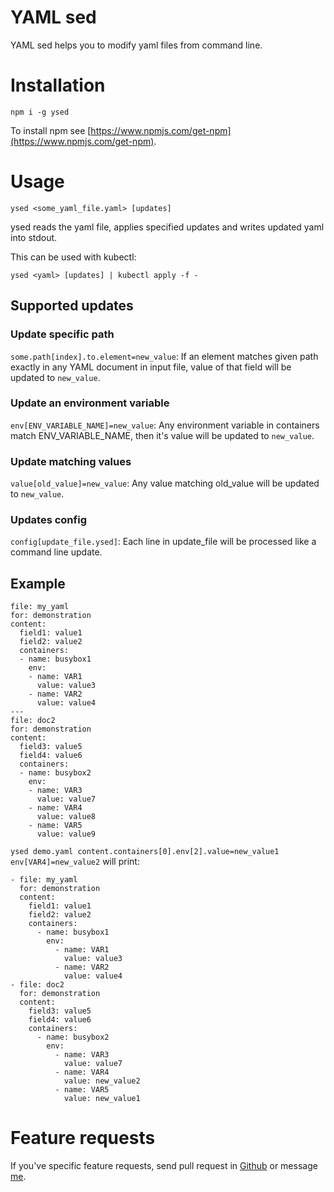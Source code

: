 # YAML sed

YAML sed helps you to modify yaml files from command line.

# Installation

`npm i -g ysed`

To install npm see [https://www.npmjs.com/get-npm](https://www.npmjs.com/get-npm).

# Usage

`ysed <some_yaml_file.yaml> [updates]`

ysed reads the yaml file, applies specified updates and writes updated yaml into stdout.

This can be used with kubectl:

`ysed <yaml> [updates] | kubectl apply -f -`

## Supported updates

### Update specific path
`some.path[index].to.element=new_value`: If an element matches given path exactly in any YAML document in input file, value of that field will be updated to `new_value`.
### Update an environment variable
`env[ENV_VARIABLE_NAME]=new_value`: Any environment variable in containers match ENV_VARIABLE_NAME, then it's value will be updated to `new_value`.
### Update matching values
`value[old_value]=new_value`: Any value matching old_value will be updated to `new_value`.
### Updates config
`config[update_file.ysed]`: Each line in update_file will be processed like a command line update.

## Example

```
file: my_yaml
for: demonstration
content:
  field1: value1
  field2: value2
  containers:
  - name: busybox1
    env:
    - name: VAR1
      value: value3
    - name: VAR2
      value: value4
---
file: doc2
for: demonstration
content:
  field3: value5
  field4: value6
  containers:
  - name: busybox2
    env:
    - name: VAR3
      value: value7
    - name: VAR4
      value: value8
    - name: VAR5
      value: value9
```

`ysed demo.yaml content.containers[0].env[2].value=new_value1 env[VAR4]=new_value2`
will print:
```
- file: my_yaml
  for: demonstration
  content:
    field1: value1
    field2: value2
    containers:
      - name: busybox1
        env:
          - name: VAR1
            value: value3
          - name: VAR2
            value: value4
- file: doc2
  for: demonstration
  content:
    field3: value5
    field4: value6
    containers:
      - name: busybox2
        env:
          - name: VAR3
            value: value7
          - name: VAR4
            value: new_value2
          - name: VAR5
            value: new_value1
```

# Feature requests

If you've specific feature requests, send pull request in [Github](https://github.com/chakradarraju/ysed) or message [me](https://chakradarraju.github.io/).
